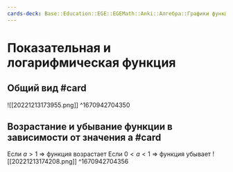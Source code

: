 ```yaml
---
cards-deck: Base::Education::EGE::EGEMath::Anki::Алгебра::Графики функций
---
```


# Показательная и логарифмическая функция

## Общий вид #card 
![[20221213173955.png]]
^1670942704350

## Возрастание и убывание функции в зависимости от значения a #card 
Если $a > 1$ => функция возрастает
Если $0 < a < 1$ => функция убывает
![[20221213174208.png]]
^1670942704356


